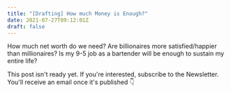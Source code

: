 ```yaml
---
title: "[Drafting] How much Money is Enough?"
date: 2021-07-27T09:12:01Z
draft: false
---
```


How much net worth do we need? Are billionaires more satisfied/happier than millionaires? Is my 9-5 job as a bartender will be enough to sustain my entire life?

 <!--more-->

This post isn't ready yet. If you're interested, subscribe to the Newsletter. You'll receive an email once it's published 👇
